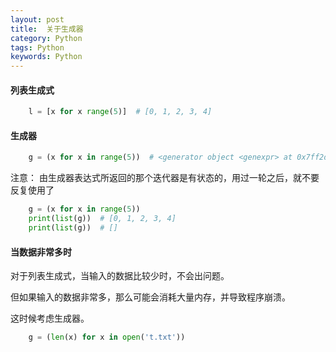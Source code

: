 ```yaml
---
layout: post
title:  关于生成器 
category: Python
tags: Python
keywords: Python
---
```



#### 列表生成式

```python
    l = [x for x range(5)]  # [0, 1, 2, 3, 4]
```


#### 生成器

```python
    g = (x for x in range(5))  # <generator object <genexpr> at 0x7ff2dd15dea0>
```

注意：
    由生成器表达式所返回的那个迭代器是有状态的，用过一轮之后，就不要反复使用了

```python
    g = (x for x in range(5))
    print(list(g))  # [0, 1, 2, 3, 4]
    print(list(g))  # []
```


#### 当数据非常多时

对于列表生成式，当输入的数据比较少时，不会出问题。

但如果输入的数据非常多，那么可能会消耗大量内存，并导致程序崩溃。

这时候考虑生成器。

```python
    g = (len(x) for x in open('t.txt'))
```
